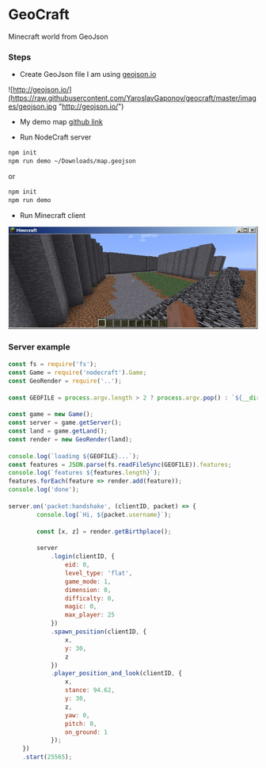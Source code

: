 GeoCraft
=====================
Minecraft world from GeoJson

### Steps
- Create GeoJson file
    I am using [geojson.io](http://geojson.io/)

![http://geojson.io/](https://raw.githubusercontent.com/YaroslavGaponov/geocraft/master/images/geojson.jpg "http://geojson.io/")

- My demo map
[github link](https://github.com/YaroslavGaponov/geocraft/blob/master/example/map.geojson)

- Run NodeCraft server

```bash
npm init
npm run demo ~/Downloads/map.geojson
```
 or 

```bash
npm init
npm run demo
```

- Run Minecraft client

![minecraft](https://raw.githubusercontent.com/YaroslavGaponov/geocraft/master/images/minecraft.jpg "nodecraft")

### Server example

```javascript
const fs = require('fs');
const Game = require('nodecraft').Game;
const GeoRender = require('..');

const GEOFILE = process.argv.length > 2 ? process.argv.pop() : `${__dirname}/map.geojson`;

const game = new Game();
const server = game.getServer();
const land = game.getLand();
const render = new GeoRender(land);

console.log(`loading ${GEOFILE}...`);
const features = JSON.parse(fs.readFileSync(GEOFILE)).features;
console.log(`features ${features.length}`);
features.forEach(feature => render.add(feature));
console.log('done');

server.on('packet:handshake', (clientID, packet) => {
        console.log(`Hi, ${packet.username}`);

        const [x, z] = render.getBirthplace();

        server
            .login(clientID, {
                eid: 0,
                level_type: 'flat',
                game_mode: 1,
                dimension: 0,
                difficalty: 0,
                magic: 0,
                max_player: 25
            })
            .spawn_position(clientID, {
                x,
                y: 30,
                z
            })
            .player_position_and_look(clientID, {
                x,
                stance: 94.62,
                y: 30,
                z,
                yaw: 0,
                pitch: 0,
                on_ground: 1
            });
    })
    .start(25565);
```